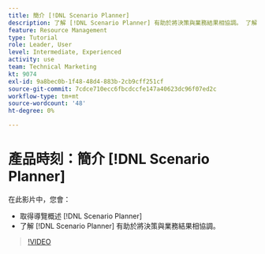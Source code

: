 ```yaml
---
title: 簡介 [!DNL Scenario Planner]
description: 了解 [!DNL Scenario Planner] 有助於將決策與業務結果相協調。 了解如何導覽 [!DNL Scenario Planner].
feature: Resource Management
type: Tutorial
role: Leader, User
level: Intermediate, Experienced
activity: use
team: Technical Marketing
kt: 9074
exl-id: 9a8bec0b-1f48-48d4-883b-2cb9cff251cf
source-git-commit: 7cdce710ecc6fbcdccfe147a40623dc96f07ed2c
workflow-type: tm+mt
source-wordcount: '48'
ht-degree: 0%

---
```


# 產品時刻：簡介 [!DNL Scenario Planner]

在此影片中，您會：

* 取得導覽概述 [!DNL Scenario Planner]
* 了解 [!DNL Scenario Planner] 有助於將決策與業務結果相協調。

>[!VIDEO](https://video.tv.adobe.com/v/335316/?quality=12)

